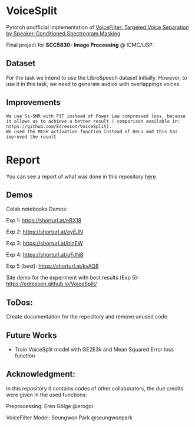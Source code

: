 # VoiceSplit

Pytorch unofficial implementation of [VoiceFilter: Targeted Voice Separation by Speaker-Conditioned Spectrogram Masking](https://arxiv.org/abs/1810.04826)


Final project for **SCC5830- Image Processing** @ ICMC/USP.

## Dataset
For the task we intend to use the LibreSpeech dataset initially. However, to use it in this task, we need to generate audios with overlappings voices.

## Improvements
    We use Si-SNR with PIT instead of Power Law compressed loss, because it allows us to achieve a better result ( comparison available in: https://github.com/Edresson/VoiceSplit).
    We used the MISH activation function instead of ReLU and this has improved the result

# Report
You can see a report of what was done in this repository [here](https://github.com/Edresson/VoiceSplit/blob/master/Final%20Report.pdf)

## Demos
Colab notebooks Demos:

Exp 1: https://shorturl.at/eBX18

Exp 2: https://shorturl.at/oyEJN

Exp 3: https://shorturl.at/blnEW

Exp 4: https://shorturl.at/qFJN8

Exp 5 (best): https://shorturl.at/kvAQ8

Site demo for the experiment with best results (Exp 5): https://edresson.github.io/VoiceSplit/
## ToDos:
Create documentation for the repository and
remove unused code

## Future Works

* Train VoiceSplit model with GE2E3k and Mean Squared Error loss function

## Acknowledgment:
In this repository it contains codes of other collaborators, the due credits were given in the used functions:

Preprocessing: Eren Gölge @erogol

VoiceFilter Model: Seungwon Park @seungwonpark
